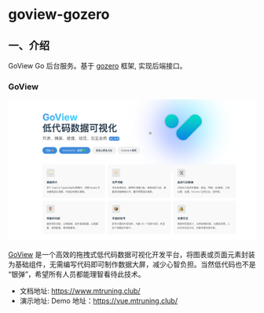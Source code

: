 # goview-gozero

## 一、介绍

GoView Go 后台服务。基于 [gozero](https://github.com/zeromicro/go-zero) 框架, 实现后端接口。

### GoView 

![img.png](.github/img/img.png)

[GoView](https://gitee.com/dromara/go-view/tree/master-fetch/) 是一个高效的拖拽式低代码数据可视化开发平台，将图表或页面元素封装为基础组件，无需编写代码即可制作数据大屏，减少心智负担。当然低代码也不是
“银弹”，希望所有人员都能理智看待此技术。

- 文档地址: https://www.mtruning.club/
- 演示地址:  Demo 地址：https://vue.mtruning.club/

